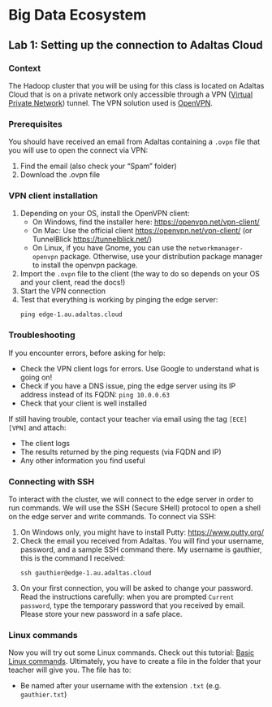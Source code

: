 # Big Data Ecosystem

## Lab 1: Setting up the connection to Adaltas Cloud

### Context

The Hadoop cluster that you will be using for this class is located on Adaltas Cloud that is on a private network only accessible through a VPN ([Virtual Private Network](https://en.wikipedia.org/wiki/Virtual_private_network)) tunnel. The VPN solution used is [OpenVPN](https://openvpn.net/).

### Prerequisites

You should have received an email from Adaltas containing a `.ovpn` file that you will use to open the connect via VPN:

1. Find the email (also check your “Spam” folder)
2. Download the .ovpn file

### VPN client installation

1. Depending on your OS, install the OpenVPN client:
   - On Windows, find the installer here: https://openvpn.net/vpn-client/
   - On Mac: Use the official client https://openvpn.net/vpn-client/ (or TunnelBlick https://tunnelblick.net/)
   - On Linux, if you have Gnome, you can use the `networkmanager-openvpn` package. Otherwise, use your distribution package manager to install the openvpn package.
2. Import the `.ovpn` file to the client (the way to do so depends on your OS and your client, read the docs!)
3. Start the VPN connection
4. Test that everything is working by pinging the edge server:
   ```
   ping edge-1.au.adaltas.cloud
   ```

### Troubleshooting

If you encounter errors, before asking for help:

- Check the VPN client logs for errors. Use Google to understand what is going on!
- Check if you have a DNS issue, ping the edge server using its IP address instead of its FQDN: `ping 10.0.0.63`
- Check that your client is well installed

If still having trouble, contact your teacher via email using the tag `[ECE][VPN]` and attach:

- The client logs
- The results returned by the ping requests (via FQDN and IP)
- Any other information you find useful

### Connecting with SSH

To interact with the cluster, we will connect to the edge server in order to run commands. We will use the SSH (Secure SHell) protocol to open a shell on the edge server and write commands.
To connect via SSH:

1. On Windows only, you might have to install Putty: https://www.putty.org/
2. Check the email you received from Adaltas. You will find your username, password, and a sample SSH command there. My username is gauthier, this is the command I received:
   ```
   ssh gauthier@edge-1.au.adaltas.cloud
   ```
3. On your first connection, you will be asked to change your password. Read the instructions carefully: when you are prompted `Current password`, type the temporary password that you received by email. Please store your new password in a safe place.

### Linux commands

Now you will try out some Linux commands. Check out this tutorial: [Basic Linux commands](https://maker.pro/linux/tutorial/basic-linux-commands-for-beginners).
Ultimately, you have to create a file in the folder that your teacher will give you. The file has to:

- Be named after your username with the extension `.txt` (e.g. `gauthier.txt`)
